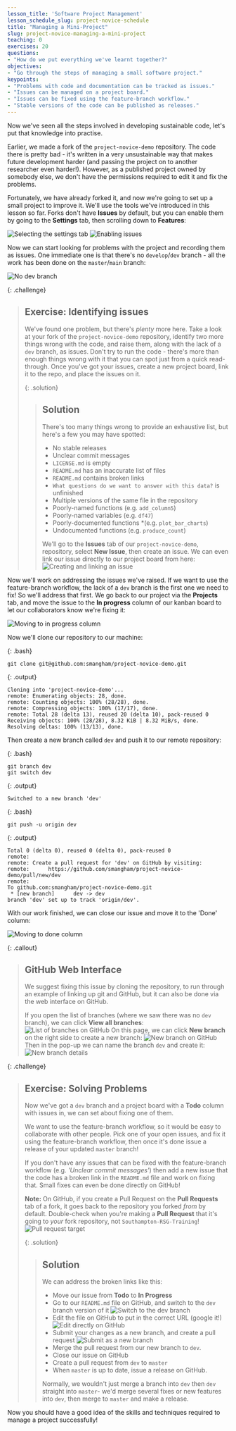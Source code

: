 ```yaml
---
lesson_title: 'Software Project Management'
lesson_schedule_slug: project-novice-schedule
title: "Managing a Mini-Project"
slug: project-novice-managing-a-mini-project
teaching: 0
exercises: 20
questions:
- "How do we put everything we've learnt together?"
objectives:
- "Go through the steps of managing a small software project."
keypoints:
- "Problems with code and documentation can be tracked as issues."
- "Issues can be managed on a project board."
- "Issues can be fixed using the feature-branch workflow."
- "Stable versions of the code can be published as releases."
---
```


Now we've seen all the steps involved in developing sustainable code, let's put that knowledge into practise.

Earlier, we made a fork of the `project-novice-demo` repository. The code there is pretty bad - it's written in a very unsustainable way that makes future development harder (and passing the project on to another researcher even harder!). However, as a published project owned by somebody else, we don't have the permissions required to edit it and fix the problems.

Fortunately, we have already forked it, and now we're going to set up a small project to improve it.
We'll use the tools we've introduced in this lesson so far. Forks don't have **Issues** by default, but you can enable them by going to  the **Settings** tab, then scrolling down to **Features**:

![Selecting the settings tab](fig/06-project/project-settings-tab.png)
![Enabling issues](fig/06-project/project-settings-issues.png)

Now we can start looking for problems with the project and recording them as issues. One immediate one is that there's no `develop`/`dev` branch - all the work has been done on the `master`/`main` branch:

![No dev branch](fig/06-project/issue-dev.png)

{: .challenge}
> ## Exercise: Identifying issues
> We've found one problem, but there's *plenty* more here. Take a look at your fork of the `project-novice-demo` repository, identify two more things wrong with the code, and raise them, along with the lack of a `dev` branch, as issues. Don't try to run the code - there's more than enough things wrong with it that you can spot just from a quick read-through.
> Once you've got your issues, create a new project board, link it to the repo, and place the issues on it.
>
>{: .solution}
> > ## Solution
> > There's too many things wrong to provide an exhaustive list, but here's a few you may have spotted:
> > * No stable releases
> > * Unclear commit messages
> > * `LICENSE.md` is empty
> > * `README.md` has an inaccurate list of files
> > * `README.md` contains broken links
> > * `What questions do we want to answer with this data?` is unfinished
> > * Multiple versions of the same file in the repository
> > * Poorly-named functions (e.g. `add_column5`)
> > * Poorly-named variables (e.g. `df47`)
> > * Poorly-documented functions *(e.g. `plot_bar_charts`)
> > * Undocumented functions (e.g. `produce_count`)
> >
> > We'll go to the **Issues** tab of our `project-novice-demo`, repository,
> > select **New Issue**, then create an issue. We can even link our issue directly to our project board from here:
> > ![Creating and linking an issue](fig/06-project/miniproject-issue-link.png)

Now we'll work on addressing the issues we've raised. If we want to use the feature-branch workflow, the lack of a `dev` branch is the first one we need to fix! So we'll address that first. We go back to our project via the **Projects** tab, and move the issue to the **In progress** column of our kanban board to let our collaborators know we're fixing it:

![Moving to in progress column](fig/06-project/miniproject-issue-board.png)

Now we'll clone our repository to our machine:

{: .bash}
~~~ 
git clone git@github.com:smangham/project-novice-demo.git
~~~

{: .output}
~~~
Cloning into 'project-novice-demo'...
remote: Enumerating objects: 28, done.
remote: Counting objects: 100% (28/28), done.
remote: Compressing objects: 100% (17/17), done.
remote: Total 28 (delta 13), reused 20 (delta 10), pack-reused 0
Receiving objects: 100% (28/28), 8.32 KiB | 8.32 MiB/s, done.
Resolving deltas: 100% (13/13), done.
~~~

Then create a new branch called `dev` and push it to our remote repository:

{: .bash}
~~~ 
git branch dev
git switch dev
~~~

{: .output}
~~~
Switched to a new branch 'dev'
~~~

{: .bash}
~~~ 
git push -u origin dev
~~~

{: .output}
~~~
Total 0 (delta 0), reused 0 (delta 0), pack-reused 0
remote: 
remote: Create a pull request for 'dev' on GitHub by visiting:
remote:      https://github.com/smangham/project-novice-demo/pull/new/dev
remote: 
To github.com:smangham/project-novice-demo.git
 * [new branch]      dev -> dev
branch 'dev' set up to track 'origin/dev'.
~~~

With our work finished, we can close our issue and move it to the 'Done' column: 

![Moving to done column](fig/06-project/miniproject-issue-done.png)


{: .callout}
> ## GitHub Web Interface
> We suggest fixing this issue by cloning the repository, to run through an example of linking up git and GitHub, but it can also be done via the web interface on GitHub.
>
> If you open the list of branches (where we saw there was no `dev` branch), we can click **View all branches**:
> ![List of branches on GitHub](fig/06-project/issue-dev.png)
> On this page, we can click **New branch** on the right side to create a new branch:
> ![New branch on GitHub](fig/06-project/branch-dev-new.png)
> Then in the pop-up we can name the branch `dev` and create it:
> ![New branch details](fig/06-project/branch-dev-detail.png)

{: .challenge}
> ## Exercise: Solving Problems
> Now we've got a `dev` branch and a project board with a **Todo** column with issues in, we can set about fixing one of them.
> 
> We want to use the feature-branch workflow, so it would be easy to collaborate with other people. Pick one of your open issues, and fix it using the feature-branch workflow, then once it's done issue a release of your updated `master` branch!
>
> If you don't have any issues that can be fixed with the feature-branch workflow (e.g. *'Unclear commit messages'*) then add a new issue that the code has a broken link in the `README.md` file and work on fixing that. Small fixes can even be done directly on GitHub!
>
> **Note:** On GitHub, if you create a Pull Request on the **Pull Requests** tab of a fork, it goes back to the repository you forked *from* by default. Double-check when you're making a **Pull Request** that it's going to *your* fork repository, not `Southampton-RSG-Training`!
> ![Pull request target](fig/06-project/miniproject-fork-pull.png)
>
>{: .solution}
> > ## Solution
> > We can address the broken links like this:
> > * Move our issue from **Todo** to **In Progress**
> > * Go to our `README.md` file on GitHub, and switch to the `dev` branch version of it
> > ![Switch to the `dev` branch](fig/06-project/fix-dev.png)
> > * Edit the file on GitHub to put in the correct URL (google it!)
> > ![Edit directly on GitHub](fig/06-project/fix-edit.png)
> > * Submit your changes as a new branch, and create a pull request
> > ![Submit as a new branch](fig/06-project/fix-branch.png)
> > * Merge the pull request from our new branch to `dev`.
> > * Close our issue on GitHub
> > * Create a pull request from `dev` to `master`
> > * When `master` is up to date, issue a release on GitHub.
> >
> > Normally, we wouldn't just merge a branch into `dev` then `dev` straight into `master`- we'd merge several fixes or new features into `dev`, then merge to `master` and make a release. 

Now you should have a good idea of the skills and techniques required to manage a project successfully!

